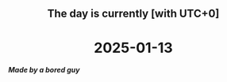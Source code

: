 <h2 align=center>The day is currently [with UTC+0]</h2>
<h1 align=center><!--TIME BEGIN-->2025-01-13<!--TIME END--></h1>
<h5>Made by a bored guy</h5>
